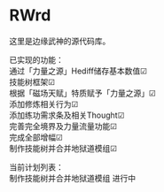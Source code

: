 # RWrd
这里是边缘武神的源代码库。  
  
已实现的功能：  
通过「力量之源」Hediff储存基本数值☑  
技能树框架☑  
根据「磁场天赋」特质赋予「力量之源」☑   
添加修炼相关行为☑  
添加练功需求条及相关Thought☑  
完善完全境界及力量流量功能☑  
完成全部增幅☑  
制作技能树并合并地狱道模组☑  
  
当前计划列表：  
制作技能树并合并地狱道模组 进行中